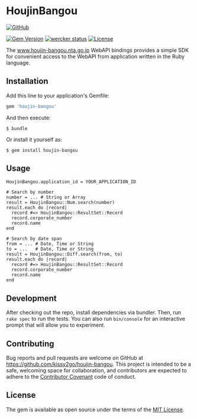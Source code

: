 # HoujinBangou

[![GitHub](https://img.shields.io/badge/github-kissy2go/houjin--bangou-blue.svg)](https://github.com/kissy2go/houjin-bangou)

[![Gem Version](https://badge.fury.io/rb/houjin-bangou.svg)](https://badge.fury.io/rb/houjin-bangou)
[![wercker status](https://app.wercker.com/status/60de5f243a0940720d44ff8958410aa8/s/master "wercker status")](https://app.wercker.com/project/byKey/60de5f243a0940720d44ff8958410aa8)
[![License](https://img.shields.io/badge/license-MIT-yellowgreen.svg)](#license)

The www.houjin-bangou.nta.go.jp WebAPI bindings provides a simple SDK
for convenient access to the WebAPI from application written in the Ruby language.

## Installation

Add this line to your application's Gemfile:

```ruby
gem 'houjin-bangou'
```

And then execute:

    $ bundle

Or install it yourself as:

    $ gem install houjin-bangou

## Usage

    HoujinBangou.application_id = YOUR_APPLICATION_ID

    # Search by number
    number = ... # String or Array
    result = HoujinBangou::Num.search(number)
    result.each do |record|
      record #=> HoujinBangou::ResultSet::Record
      record.corporate_number
      record.name
    end

    # Search by date span
    from = ... # Date, Time or String
    to = ...   # Date, Time or String
    result = HoujinBangou::Diff.search(from, to)
    result.each do |record|
      record #=> HoujinBangou::ResultSet::Record
      record.corporate_number
      record.name
    end

## Development

After checking out the repo, install dependencies via bundler.
Then, run `rake spec` to run the tests.
You can also run `bin/console` for an interactive prompt that will allow you to experiment.

## Contributing

Bug reports and pull requests are welcome on GitHub at https://github.com/kissy2go/houjin-bangou.
This project is intended to be a safe, welcoming space for collaboration, and contributors are expected to adhere to the [Contributor Covenant](http://contributor-covenant.org) code of conduct.

## License

The gem is available as open source under the terms of the [MIT License](http://opensource.org/licenses/MIT).
